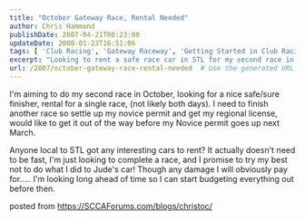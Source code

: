```yaml
---
title: "October Gateway Race, Rental Needed"
author: Chris Hammond
publishDate: 2007-04-21T00:23:00
updateDate: 2008-01-23T16:51:06
tags: [ 'Club Racing', 'Gateway Raceway', 'Getting Started in Club Racing', 'Rental' ]
excerpt: "Looking to rent a safe race car in STL for my second race in October. Not looking for speed, just aiming for a sure finish. Budgeting well in advance."
url: /2007/october-gateway-race-rental-needed  # Use the generated URL with year
---
```

<P>I'm aiming to do my second race in October, looking for a nice safe/sure finisher, rental for a single race, (not likely both days). I need to finish another race so settle up my novice permit and get my regional license, would like to get it out of the way before my Novice permit goes up next March.</P> <P>Anyone local to STL got any interesting cars to rent? It actually doesn't need to be fast, I'm just looking to complete a race, and I promise to try my best not to do what I did to Jude's car! Though any damage I will obviously pay for..... I'm looking long ahead of time so I can start budgeting everything out before then.</P> posted from <a href="https://SCCAForums.com/blogs/christoc/">https://SCCAForums.com/blogs/christoc/</a>


